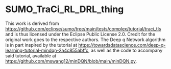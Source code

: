 # SUMO_TraCi_RL_DRL_thing
This work is derived from https://github.com/eclipse/sumo/tree/main/tests/complex/tutorial/traci_tls and is thus licensed under the Eclipse Public License 2.0.
Credit for the original work goes to the respective authors.
The Deep q Network algorithm is in part inspired by the tutorial at https://towardsdatascience.com/deep-q-learning-tutorial-mindqn-2a4c855abffc, as well as the code to accompany said tutorial, available at https://github.com/mswang12/minDQN/blob/main/minDQN.py.
